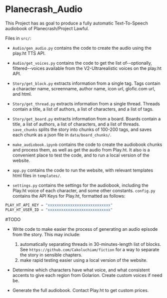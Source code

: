 # Planecrash_Audio

This Project has as goal to produce a fully automatic Text-To-Speech audiobook of Planecrash/Project Lawful.

Files in `src/`:
- `Audio/gen_audio.py` contains the code to create the audio using the play.ht TTS API.
- `Audio/get_voices.py` contains the code to get the list of--optionally, filtered--voices available from the V2-Ultrarealistic voices on the play.ht API.

- `Story/get_block.py` extracts information from a single tag. Tags contain a character name, screenname, author name, icon url, glofic.com url, and html.
- `Story/get_thread.py` extracts information from a single thread. Threads contain a title, a list of authors, a list of characters, and a list of tags.
- `Story/get_board.py` extracts information from a board. Boards contain a title, a list of authors, a list of characters, and a list of threads. `save_chunks` splits the story into chunks of 100-200 tags, and saves each chunk as a json file in `data/board_chunks/`.

- `make_audiobook.ipynb` contains the code to create the audiobook chunks and process them, as well as get the audio from Play.ht. It also is a convenient place to test the code, and to run a local version of the website.

- `app.py` contains the code to run the website, with relevant templates html files in `templates/`.

- `settings.py` contains the settings for the audiobook, including the Play.ht voice of each character, and some other constants. `config.py` contains the API Keys for Play.ht, formatted as follows:
```python
PLAY_HT_API_KEY = "xxxxxxxxxxxxxxxxxxxxxxxxxxxx"
PLAY_HT_USER_ID = "xxxxxxxxxxxxxxxxxxxxxxxxxxxx"
```

#TODO
- Write code to make easier the process of generating an audio episode from the story. This may include:
    1. automatically separating threads in 30-minutes-length list of blocks. See `https://github.com/Cakoluchiam/fiction` for a way to separate the story in sensible chapters.
    2. make rapid testing easier using a local version of the website.

- Determine which characters have what voice, and what consistent accents to give each region from Golarion. Create custom voices if need be.

- Generate the full audiobook. Contact Play.ht to get custom prices.